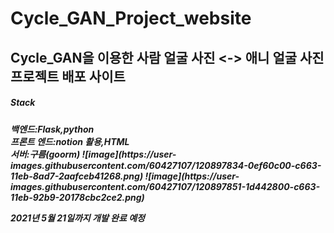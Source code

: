 # Cycle_GAN_Project_website

<h2>Cycle_GAN을 이용한 사람 얼굴 사진 <-> 애니 얼굴 사진 프로젝트 배포 사이트</h2>

<h5>Stack<h5>
백엔드:Flask,python<br>
프론트 엔드:notion 활용,HTML<br>
서버:구름(goorm)
![image](https://user-images.githubusercontent.com/60427107/120897834-0ef60c00-c663-11eb-8ad7-2aafceb41268.png)
![image](https://user-images.githubusercontent.com/60427107/120897851-1d442800-c663-11eb-92b9-20178cbc2ce2.png)


2021년 5월 21일까지 개발 완료 예정
